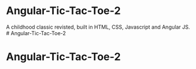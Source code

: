 # Angular-Tic-Tac-Toe-2

A childhood classic revisted, built in HTML, CSS, Javascript and Angular JS. # Angular-Tic-Tac-Toe-2
# Angular-Tic-Tac-Toe-2
